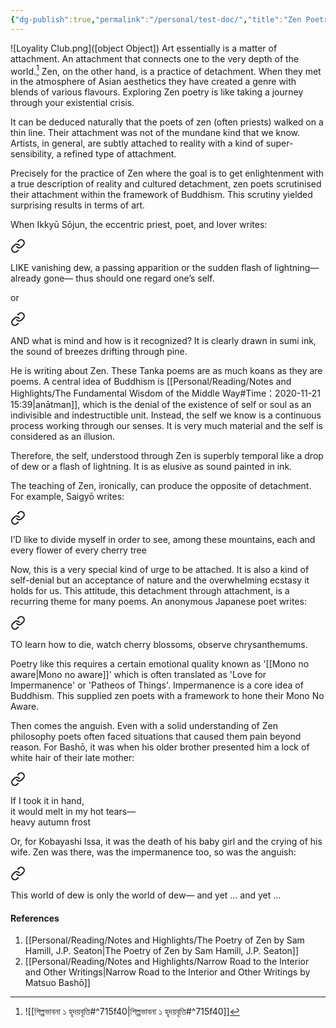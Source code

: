 ```yaml
---
{"dg-publish":true,"permalink":"/personal/test-doc/","title":"Zen Poetry","tags":["poetry","literature","buddhism","zen","gardenEntry","gardenEntry"]}
---
```


![Loyality Club.png]([object Object])
Art essentially is a matter of attachment. An attachment that connects one to the very depth of the world.[^1] Zen, on the other hand, is a practice of detachment. When they met in the atmosphere of Asian aesthetics they have created a genre with blends of various flavours. Exploring Zen poetry is like taking a journey through your existential crisis.

It can be deduced naturally that the poets of zen (often priests) walked on a thin line. Their attachment was not of the mundane kind that we know. Artists, in general, are subtly attached to reality with a kind of super-sensibility, a refined type of attachment.

Precisely for the practice of Zen where the goal is to get enlightenment with a true description of reality and cultured detachment, zen poets scrutinised their attachment within the framework of Buddhism. This scrutiny yielded surprising results in terms of art.

When Ikkyū Sōjun, the eccentric priest, poet, and lover writes:


<div class="transclusion internal-embed is-loaded"><a class="markdown-embed-link" href="/personal/the-poetry-of-zen-by-sam-hamill-j-p-seaton/#d1f4d9" aria-label="Open link"><svg xmlns="http://www.w3.org/2000/svg" width="24" height="24" viewBox="0 0 24 24" fill="none" stroke="currentColor" stroke-width="2" stroke-linecap="round" stroke-linejoin="round" class="svg-icon lucide-link"><path d="M10 13a5 5 0 0 0 7.54.54l3-3a5 5 0 0 0-7.07-7.07l-1.72 1.71"></path><path d="M14 11a5 5 0 0 0-7.54-.54l-3 3a5 5 0 0 0 7.07 7.07l1.71-1.71"></path></svg></a><div class="markdown-embed">



LIKE vanishing dew,
a passing apparition
or the sudden flash
of lightning—already gone—
thus should one regard one’s self. 

</div></div>


or


<div class="transclusion internal-embed is-loaded"><a class="markdown-embed-link" href="/personal/the-poetry-of-zen-by-sam-hamill-j-p-seaton/#6f78b6" aria-label="Open link"><svg xmlns="http://www.w3.org/2000/svg" width="24" height="24" viewBox="0 0 24 24" fill="none" stroke="currentColor" stroke-width="2" stroke-linecap="round" stroke-linejoin="round" class="svg-icon lucide-link"><path d="M10 13a5 5 0 0 0 7.54.54l3-3a5 5 0 0 0-7.07-7.07l-1.72 1.71"></path><path d="M14 11a5 5 0 0 0-7.54-.54l-3 3a5 5 0 0 0 7.07 7.07l1.71-1.71"></path></svg></a><div class="markdown-embed">



AND what is mind
and how is it recognized?
It is clearly drawn
in sumi ink, the sound
of breezes drifting through pine. 

</div></div>


He is writing about Zen. These Tanka poems are as much koans as they are poems. A central idea of Buddhism is [[Personal/Reading/Notes and Highlights/The Fundamental Wisdom of the Middle Way#Time：2020-11-21 15:39\|anātman]], which is the denial of the existence of self or soul as an indivisible and indestructible unit. Instead, the self we know is a continuous process working through our senses. It is very much material and the self is considered as an illusion.

Therefore, the self, understood through Zen is superbly temporal like a drop of dew or a flash of lightning. It is as elusive as sound painted in ink.

The teaching of Zen, ironically, can produce the opposite of detachment. For example, Saigyō writes:


<div class="transclusion internal-embed is-loaded"><a class="markdown-embed-link" href="/personal/the-poetry-of-zen-by-sam-hamill-j-p-seaton/#5cb4b4" aria-label="Open link"><svg xmlns="http://www.w3.org/2000/svg" width="24" height="24" viewBox="0 0 24 24" fill="none" stroke="currentColor" stroke-width="2" stroke-linecap="round" stroke-linejoin="round" class="svg-icon lucide-link"><path d="M10 13a5 5 0 0 0 7.54.54l3-3a5 5 0 0 0-7.07-7.07l-1.72 1.71"></path><path d="M14 11a5 5 0 0 0-7.54-.54l-3 3a5 5 0 0 0 7.07 7.07l1.71-1.71"></path></svg></a><div class="markdown-embed">



I’D like to divide
myself in order to see,
among these mountains,
each and every flower
of every cherry tree 

</div></div>


Now, this is a very special kind of urge to be attached. It is also a kind of self-denial but an acceptance of nature and the overwhelming ecstasy it holds for us. This attitude, this detachment through attachment, is a recurring theme for many poems. An anonymous Japanese poet writes:


<div class="transclusion internal-embed is-loaded"><a class="markdown-embed-link" href="/personal/the-poetry-of-zen-by-sam-hamill-j-p-seaton/#ccd458" aria-label="Open link"><svg xmlns="http://www.w3.org/2000/svg" width="24" height="24" viewBox="0 0 24 24" fill="none" stroke="currentColor" stroke-width="2" stroke-linecap="round" stroke-linejoin="round" class="svg-icon lucide-link"><path d="M10 13a5 5 0 0 0 7.54.54l3-3a5 5 0 0 0-7.07-7.07l-1.72 1.71"></path><path d="M14 11a5 5 0 0 0-7.54-.54l-3 3a5 5 0 0 0 7.07 7.07l1.71-1.71"></path></svg></a><div class="markdown-embed">



TO learn how to die,
watch cherry blossoms, observe
chrysanthemums. 

</div></div>


Poetry like this requires a certain emotional quality known as '[[Mono no aware\|Mono no aware]]' which is often translated as 'Love for Impermanence' or 'Patheos of Things'. Impermanence is a core idea of Buddhism. This supplied zen poets with a framework to hone their Mono No Aware.

Then comes the anguish. Even with a solid understanding of Zen philosophy poets often faced situations that caused them pain beyond reason. For Bashō, it was when his older brother presented him a lock of white hair of their late mother:


<div class="transclusion internal-embed is-loaded"><a class="markdown-embed-link" href="/personal/narrow-road-to-the-interior-and-other-writings/#974afb" aria-label="Open link"><svg xmlns="http://www.w3.org/2000/svg" width="24" height="24" viewBox="0 0 24 24" fill="none" stroke="currentColor" stroke-width="2" stroke-linecap="round" stroke-linejoin="round" class="svg-icon lucide-link"><path d="M10 13a5 5 0 0 0 7.54.54l3-3a5 5 0 0 0-7.07-7.07l-1.72 1.71"></path><path d="M14 11a5 5 0 0 0-7.54-.54l-3 3a5 5 0 0 0 7.07 7.07l1.71-1.71"></path></svg></a><div class="markdown-embed">



If I took it in hand,  
it would melt in my hot tears—  
heavy autumn frost

</div></div>


Or, for Kobayashi Issa, it was the death of his baby girl and the crying of his wife. Zen was there, was the impermanence too, so was the anguish:


<div class="transclusion internal-embed is-loaded"><a class="markdown-embed-link" href="/personal/the-poetry-of-zen-by-sam-hamill-j-p-seaton/#d4636b" aria-label="Open link"><svg xmlns="http://www.w3.org/2000/svg" width="24" height="24" viewBox="0 0 24 24" fill="none" stroke="currentColor" stroke-width="2" stroke-linecap="round" stroke-linejoin="round" class="svg-icon lucide-link"><path d="M10 13a5 5 0 0 0 7.54.54l3-3a5 5 0 0 0-7.07-7.07l-1.72 1.71"></path><path d="M14 11a5 5 0 0 0-7.54-.54l-3 3a5 5 0 0 0 7.07 7.07l1.71-1.71"></path></svg></a><div class="markdown-embed">



This world of dew
is only the world of dew—
and yet … and yet … 

</div></div>


#### References
  1. [[Personal/Reading/Notes and Highlights/The Poetry of Zen by Sam Hamill, J.P. Seaton\|The Poetry of Zen by Sam Hamill, J.P. Seaton]]
  2. [[Personal/Reading/Notes and Highlights/Narrow Road to the Interior and Other Writings\|Narrow Road to the Interior and Other Writings by Matsuo Bashō]]

[^1]: ![[শিল্পভাবনা ১ হৃদয়বৃত্তি#^715f40\|শিল্পভাবনা ১ হৃদয়বৃত্তি#^715f40]]